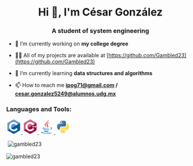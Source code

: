 <h1 align="center">Hi 👋, I'm César González</h1>
<h3 align="center">A student of system engineering</h3>

- 🔭 I’m currently working on **my college degree**

- 👨‍💻 All of my projects are available at [https://github.com/Gambled23](https://github.com/Gambled23)

- 🌱 I’m currently learning **data structures and algorithms**

- 📫 How to reach me **ipog71@gmail.com / cesar.gonzalez5249@alumnos.udg.mx**

<p align="left">
</p>

<h3 align="left">Languages and Tools:</h3>
<p align="left"> <a href="https://www.cprogramming.com/" target="_blank" rel="noreferrer"> <img src="https://raw.githubusercontent.com/devicons/devicon/master/icons/c/c-original.svg" alt="c" width="40" height="40"/> </a> <a href="https://www.w3schools.com/cpp/" target="_blank" rel="noreferrer"> <img src="https://raw.githubusercontent.com/devicons/devicon/master/icons/cplusplus/cplusplus-original.svg" alt="cplusplus" width="40" height="40"/> </a> <a href="https://www.java.com" target="_blank" rel="noreferrer"> <img src="https://raw.githubusercontent.com/devicons/devicon/master/icons/java/java-original.svg" alt="java" width="40" height="40"/> </a> <a href="https://www.python.org" target="_blank" rel="noreferrer"> <img src="https://raw.githubusercontent.com/devicons/devicon/master/icons/python/python-original.svg" alt="python" width="40" height="40"/> </a> </p>

<p>&nbsp;<img align="center" src="https://github-readme-stats.vercel.app/api?username=gambled23&show_icons=true&locale=en" alt="gambled23" /></p>

<p><img align="center" src="https://github-readme-streak-stats.herokuapp.com/?user=gambled23&" alt="gambled23" /></p>
